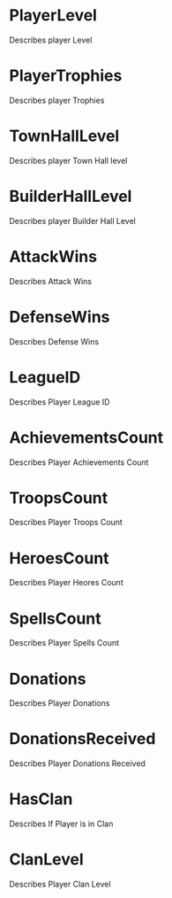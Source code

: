 # PlayerLevel

Describes player Level

# PlayerTrophies

Describes player Trophies

# TownHallLevel

Describes player Town Hall level

# BuilderHallLevel

Describes player Builder Hall Level

# AttackWins

Describes Attack Wins

# DefenseWins

Describes Defense Wins

# LeagueID

Describes Player League ID

# AchievementsCount

Describes Player Achievements Count

# TroopsCount

Describes Player Troops Count

# HeroesCount

Describes Player Heores Count

# SpellsCount

Describes Player Spells Count

# Donations

Describes Player Donations

# DonationsReceived

Describes Player Donations Received

# HasClan

Describes If Player is in Clan

# ClanLevel

Describes Player Clan Level